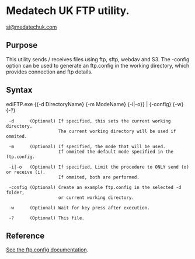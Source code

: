 ﻿# Medatech UK FTP utility.
[si@medatechuk.com](si@medatechuk.com)

## Purpose

This utility sends / receives files using ftp, sftp, webdav and S3.
The -config option can be used to generate an ftp.config in the working directory, 
which provides connection and ftp details.

## Syntax

  ediFTP.exe {{-d DirectoryName} {-m ModeName} {-i|-o}} | {-config} {-w} {-?}

	 -d      (Optional) If specified, this sets the current working directory. 
	                    The current working directory will be used if ommited.

	 -m      (Optional) If specified, the mode that will be used. 
	                    If ommited the default mode specified in the ftp.config.

	 -i|-o   (Optional) If specified, Limit the procedure to ONLY send (o) or receive (i). 
	                    If ommited, both are performed.

	 -config (Optional) Create an example ftp.config in the selected -d folder, 
	                    or current working directory. 

	 -w      (Optional) Wait for key press after execution.

	 -?      (Optional) This file.

## Reference

[See the ftp.config documentation](https://github.com/MedatechUK/MedatechEDI/blob/master/ediftp/default.config).